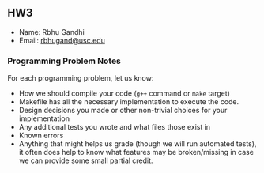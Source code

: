 ## HW3
 
 - Name: Rbhu Gandhi
 - Email: rbhugand@usc.edu

### Programming Problem Notes

  For each programming problem, let us know:

  - How we should compile your code (`g++` command or `make` target)
  - Makefile has all the necessary implementation to execute the code.
  - Design decisions you made or other non-trivial choices for your implementation
  - Any additional tests you wrote and what files those exist in
  - Known errors
  - Anything that might helps us grade (though we will run automated tests), it often does help to know what features may be broken/missing in case we can provide some small partial credit.